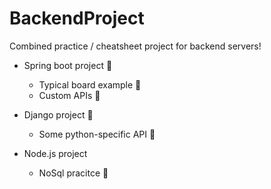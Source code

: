 # BackendProject

Combined practice / cheatsheet project for backend servers!

- Spring boot project 🌿
  - Typical board example 🚧
  - Custom APIs 🚧

- Django project 🐍
  - Some python-specific API 🤔

- Node.js project
  - NoSql pracitce 🤔
